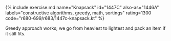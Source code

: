 {% include exercise.md name="Knapsack" id="1447C" also-as="1446A" labels="constructive algorithms, greedy, math, sortings" rating=1300 code="r680-699/r683/1447c-knapsack.kt" %}

Greedy approach works; we go from heaviest to lightest and pack an item if it still fits.
